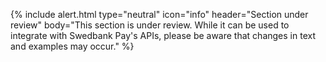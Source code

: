 {% include alert.html type="neutral" icon="info" header="Section under review"
body="This section is under review. While it can be used to integrate with
Swedbank Pay's APIs, please be aware that changes in text and examples may
occur." %}
